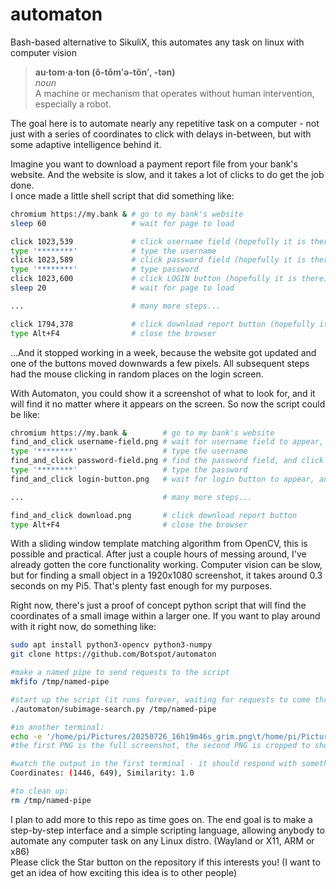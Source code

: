 # automaton
Bash-based alternative to SikuliX, this automates any task on linux with computer vision

> **au·tom·a·ton  (ô-tŏmʻə-tŏn′, -tən)**  
> *noun*  
> A machine or mechanism that operates without human intervention, especially a robot.

The goal here is to automate nearly any repetitive task on a computer - not just with a series of coordinates to click with delays in-between, but with some adaptive intelligence behind it.  

Imagine you want to download a payment report file from your bank's website. And the website is slow, and it takes a lot of clicks to do get the job done.  
I once made a little shell script that did something like:
```bash
chromium https://my.bank & # go to my bank's website
sleep 60                   # wait for page to load

click 1023,539             # click username field (hopefully it is there)
type '********'            # type the username
click 1023,589             # click password field (hopefully it is there)
type '********'            # type password
click 1023,600             # click LOGIN button (hopefully it is there)
sleep 20                   # wait for page to load

...                        # many more steps...

click 1794,378             # click download report button (hopefully it is there)
type Alt+F4                # close the browser
```
...And it stopped working in a week, because the website got updated and one of the buttons moved downwards a few pixels.  All subsequent steps had the mouse clicking in random places on the login screen.  

With Automaton, you could show it a screenshot of what to look for, and it will find it no matter where it appears on the screen. So now the script could be like:
```bash
chromium https://my.bank &        # go to my bank's website
find_and_click username-field.png # wait for username field to appear, and click it
type '********'                   # type the username
find_and_click password-field.png # find the password field, and click it
type '********'                   # type the password
find_and_click login-button.png   # wait for login button to appear, and click it

...                               # many more steps...

find_and_click download.png       # click download report button
type Alt+F4                       # close the browser
```
With a sliding window template matching algorithm from OpenCV, this is possible and practical. After just a couple hours of messing around, I've already gotten the core functionality working. Computer vision can be slow, but for finding a small object in a 1920x1080 screenshot, it takes around 0.3 seconds on my Pi5. That's plenty fast enough for my purposes.

Right now, there's just a proof of concept python script that will find the coordinates of a small image within a larger one. If you want to play around with it right now, do something like:
```bash
sudo apt install python3-opencv python3-numpy
git clone https://github.com/Botspot/automaton

#make a named pipe to send requests to the script
mkfifo /tmp/named-pipe

#start up the script (it runs forever, waiting for requests to come through the named pipe)
./automaton/subimage-search.py /tmp/named-pipe

#in another terminal:
echo -e '/home/pi/Pictures/20250726_16h19m46s_grim.png\t/home/pi/Pictures/20250726_16h19m46s_grim-c.png' > /tmp/named-pipe
#the first PNG is the full screenshot, the second PNG is cropped to show the object of interest

#watch the output in the first terminal - it should respond with something like:
Coordinates: (1446, 649), Similarity: 1.0

#to clean up:
rm /tmp/named-pipe
```
I plan to add more to this repo as time goes on. The end goal is to make a step-by-step interface and a simple scripting language, allowing anybody to automate any computer task on any Linux distro. (Wayland or X11, ARM or x86)  
Please click the Star button on the repository if this interests you! (I want to get an idea of how exciting this idea is to other people)
